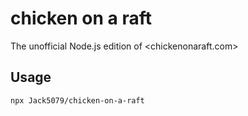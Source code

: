 # chicken on a raft

The unofficial Node.js edition of <chickenonaraft.com>

## Usage

```bash
npx Jack5079/chicken-on-a-raft
```

